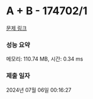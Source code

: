# A + B - 174702/1 

[문제 링크](https://level.goorm.io/exam/174702/a-b/quiz/1) 

### 성능 요약

메모리: 110.74 MB, 시간: 0.34 ms

### 제출 일자

2024년 07월 06일 00:16:27

